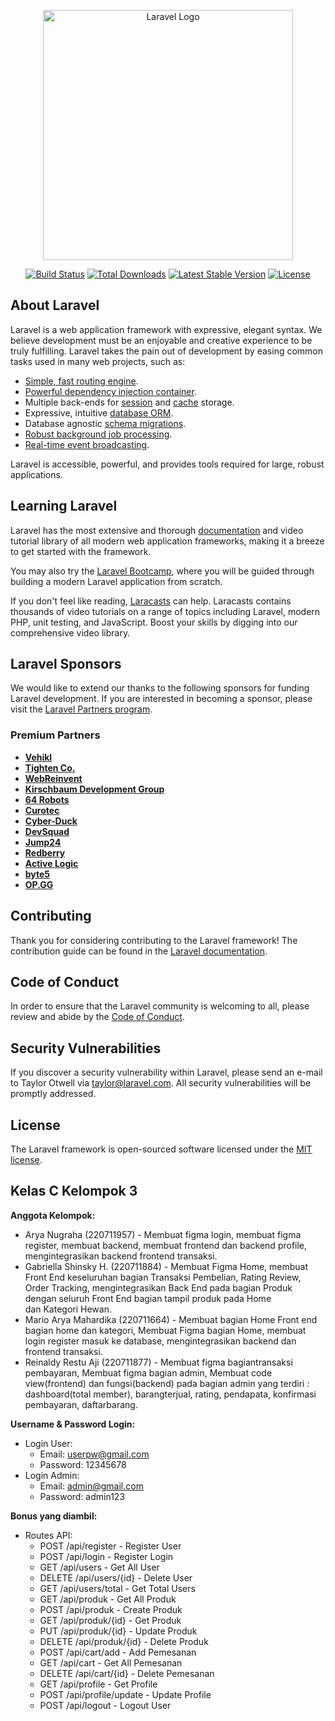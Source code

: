 <p align="center"><a href="https://laravel.com" target="_blank"><img src="https://raw.githubusercontent.com/laravel/art/master/logo-lockup/5%20SVG/2%20CMYK/1%20Full%20Color/laravel-logolockup-cmyk-red.svg" width="400" alt="Laravel Logo"></a></p>

<p align="center">
<a href="https://github.com/laravel/framework/actions"><img src="https://github.com/laravel/framework/workflows/tests/badge.svg" alt="Build Status"></a>
<a href="https://packagist.org/packages/laravel/framework"><img src="https://img.shields.io/packagist/dt/laravel/framework" alt="Total Downloads"></a>
<a href="https://packagist.org/packages/laravel/framework"><img src="https://img.shields.io/packagist/v/laravel/framework" alt="Latest Stable Version"></a>
<a href="https://packagist.org/packages/laravel/framework"><img src="https://img.shields.io/packagist/l/laravel/framework" alt="License"></a>
</p>

## About Laravel

Laravel is a web application framework with expressive, elegant syntax. We believe development must be an enjoyable and creative experience to be truly fulfilling. Laravel takes the pain out of development by easing common tasks used in many web projects, such as:

- [Simple, fast routing engine](https://laravel.com/docs/routing).
- [Powerful dependency injection container](https://laravel.com/docs/container).
- Multiple back-ends for [session](https://laravel.com/docs/session) and [cache](https://laravel.com/docs/cache) storage.
- Expressive, intuitive [database ORM](https://laravel.com/docs/eloquent).
- Database agnostic [schema migrations](https://laravel.com/docs/migrations).
- [Robust background job processing](https://laravel.com/docs/queues).
- [Real-time event broadcasting](https://laravel.com/docs/broadcasting).

Laravel is accessible, powerful, and provides tools required for large, robust applications.

## Learning Laravel

Laravel has the most extensive and thorough [documentation](https://laravel.com/docs) and video tutorial library of all modern web application frameworks, making it a breeze to get started with the framework.

You may also try the [Laravel Bootcamp](https://bootcamp.laravel.com), where you will be guided through building a modern Laravel application from scratch.

If you don't feel like reading, [Laracasts](https://laracasts.com) can help. Laracasts contains thousands of video tutorials on a range of topics including Laravel, modern PHP, unit testing, and JavaScript. Boost your skills by digging into our comprehensive video library.

## Laravel Sponsors

We would like to extend our thanks to the following sponsors for funding Laravel development. If you are interested in becoming a sponsor, please visit the [Laravel Partners program](https://partners.laravel.com).

### Premium Partners

- **[Vehikl](https://vehikl.com/)**
- **[Tighten Co.](https://tighten.co)**
- **[WebReinvent](https://webreinvent.com/)**
- **[Kirschbaum Development Group](https://kirschbaumdevelopment.com)**
- **[64 Robots](https://64robots.com)**
- **[Curotec](https://www.curotec.com/services/technologies/laravel/)**
- **[Cyber-Duck](https://cyber-duck.co.uk)**
- **[DevSquad](https://devsquad.com/hire-laravel-developers)**
- **[Jump24](https://jump24.co.uk)**
- **[Redberry](https://redberry.international/laravel/)**
- **[Active Logic](https://activelogic.com)**
- **[byte5](https://byte5.de)**
- **[OP.GG](https://op.gg)**

## Contributing

Thank you for considering contributing to the Laravel framework! The contribution guide can be found in the [Laravel documentation](https://laravel.com/docs/contributions).

## Code of Conduct

In order to ensure that the Laravel community is welcoming to all, please review and abide by the [Code of Conduct](https://laravel.com/docs/contributions#code-of-conduct).

## Security Vulnerabilities

If you discover a security vulnerability within Laravel, please send an e-mail to Taylor Otwell via [taylor@laravel.com](mailto:taylor@laravel.com). All security vulnerabilities will be promptly addressed.

## License

The Laravel framework is open-sourced software licensed under the [MIT license](https://opensource.org/licenses/MIT).

## Kelas C Kelompok 3
**Anggota Kelompok:**
- Arya Nugraha (220711957) - Membuat figma login, membuat figma register, membuat backend, membuat frontend dan backend profile, mengintegrasikan backend frontend transaksi.
- Gabriella Shinsky H. (220711884) - Membuat Figma Home, ⁠membuat Front End keseluruhan bagian Transaksi Pembelian, Rating Review, Order Tracking, mengintegrasikan Back End pada bagian Produk dengan seluruh Front End bagian tampil produk pada Home dan Kategori Hewan.
- Mario Arya Mahardika (220711664) - Membuat bagian Home Front end bagian home dan kategori, Membuat Figma bagian Home, membuat login register masuk ke database, mengintegrasikan backend dan frontend transaksi.
- Reinaldy Restu Aji (220711877) - Membuat figma bagiantransaksi pembayaran, Membuat figma bagian admin, Membuat code view(frontend) dan fungsi(backend) pada bagian admin yang terdiri : dashboard(total member), barangterjual, rating, pendapata, konfirmasi pembayaran, daftarbarang.

**Username & Password Login:**
- Login User:
    - Email: userpw@gmail.com
    - Password: 12345678
- Login Admin:
    - Email: admin@gmail.com
    - Password: admin123

**Bonus yang diambil:**
- Routes API:
    - POST /api/register - Register User
    - POST /api/login - Register Login
    - GET /api/users - Get All User
    - DELETE /api/users/{id} - Delete User
    - GET /api/users/total - Get Total Users
    - GET /api/produk - Get All Produk
    - POST /api/produk - Create Produk
    - GET /api/produk/{id} - Get Produk
    - PUT /api/produk/{id} - Update Produk
    - DELETE /api/produk/{id} - Delete Produk
    - POST /api/cart/add - Add Pemesanan
    - GET /api/cart - Get All Pemesanan
    - DELETE /api/cart/{id} - Delete Pemesanan
    - GET /api/profile - Get Profile
    - POST /api/profile/update - Update Profile
    - POST /api/logout - Logout User
